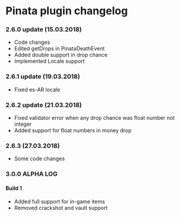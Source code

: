 # Pinata plugin changelog

### 2.6.0 update (15.03.2018)
* Code changes
* Edited getDrops in PinataDeathEvent
* Added double support in drop chance
* Implemented Locale support

### 2.6.1 update (19.03.2018)
* Fixed es-AR locale

### 2.6.2 update (21.03.2018)
* Fixed validator error when any drop chance was float number not integer
* Added support for float numbers in money drop

### 2.6.3 (27.03.2018)
* Some code changes

### 3.0.0 ALPHA LOG
#### Build 1
* Added full support for in-game items
* Removed crackshot and vault support